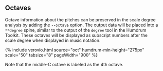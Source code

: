 

## Octaves ##

Octave information about the pitches can be preserved in the
scale degree analysis by adding the `--octave` option.  The output
data will be placed into a `**degree` spine, similar to the output
of the `degree` tool in the Humdrum Toolkit.  These octaves will be
displayed as subscript numbers after the scale degree when displayed
in music notation.

{% include verovio.html
	source="oct"
	humdrum-min-height="275px"
	scale="50"
	tabsize="8"
	pageWidth="900"
%}
<script type="application/x-humdrum" id="oct">
!!!filter: deg --octave
**kern
*k[b-]
*F:
4F
4A
4c
4f
4a
4cc
4ff
=
*-
</script>

Note that the middle-C octave is labeled as the 4th octave.



